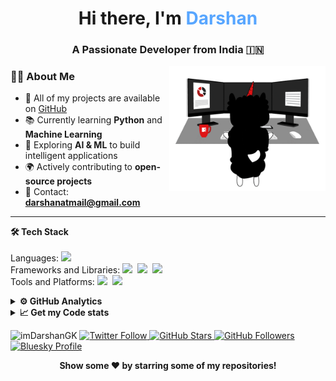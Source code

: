 <h1 align="center"> Hi there, I'm <span style="color:#58A6FF">Darshan</span> </h1>

<h3 align="center">A Passionate Developer from India 🇮🇳</h3>

<img align="right" alt="Coding" width="250" src="Assets/illustration.gif">

### 👨‍💻 **About Me**

- 📂 All of my projects are available on [GitHub](https://github.com/imDarshanGK)  
- 📚 Currently learning **Python** and **Machine Learning**  
- 🤖 Exploring **AI & ML** to build intelligent applications  
- 🌍 Actively contributing to **open-source projects**  
- 📧 Contact: **darshanatmail@gmail.com**

---

<b>🛠 Tech Stack</b><br><br> 
Languages: <img src="https://img.shields.io/badge/-python-437CAC?logo=python&logoColor=white&style=flat">&nbsp;<br>
Frameworks and Libraries:
<img src="https://img.shields.io/badge/-Numpy-0E7ACE?logo=numpy&logoColor=white&style=flat">&nbsp;
<img src="https://img.shields.io/badge/-Pandas-150455?logo=pandas&logoColor=white&style=flat">&nbsp;
<img src="https://img.shields.io/badge/-Sklearn-F09437?logo=scikit-learn&logoColor=white&style=flat">&nbsp;&nbsp;<br>
Tools and Platforms: <img src="https://img.shields.io/badge/-Git-orange?logo=Git&logoColor=white&style=flat">&nbsp; 
<img src="https://img.shields.io/badge/-Visual%20Studio%20Code-25AEF4?logo=visualstudio&logoColor=white&style=flat">&nbsp;

<details>
<summary><b>⚙️ GitHub Analytics</b></summary>

<div align="center">

<!-- Row 1 -->
<img src="https://github-readme-stats.vercel.app/api?username=imDarshanGK&show_icons=true&hide=stars&bg_color=0D1117&title_color=58A6FF&text_color=9CA3AF&icon_color=58A6FF&hide_border=true" width="46%" alt="GitHub Stats" />
<img src="https://github-readme-streak-stats.herokuapp.com/?user=imDarshanGK&theme=github-dark&hide_border=true" width="46%" alt="GitHub Streak" />
<img src="https://github-profile-summary-cards.vercel.app/api/cards/profile-details?username=imDarshanGK&theme=github_dark" width="60%" alt="GitHub Summary" />
<img src="https://github-profile-summary-cards.vercel.app/api/cards/productive-time?username=imDarshanGK&theme=github_dark&utcOffset=5.5" width="29%" alt="Commit Time" />

</div>
</details>

<details>	
  <summary><b>📈 Get my Code stats</b></summary><br>

  [![wakatime](https://wakatime.com/badge/user/4de48fe7-cea5-4782-89ef-db8ea0acd77f.svg)](https://wakatime.com/@imDarshanGK)

</details>


<!--- Footer Stats & Social Media -->

<p align="left"> 
  <!-- Profile Views -->
  <img src="https://komarev.com/ghpvc/?username=imDarshanGK&label=Profile%20views&color=brightgreen&style=flat" alt="imDarshanGK" />

  <!-- Twitter (X) follow -->
  <a href="https://x.com/imDarshanGK">
    <img src="https://img.shields.io/twitter/follow/imDarshanGK?label=Follow%20Me&style=social" alt="Twitter Follow"/>
  </a>

  <!-- GitHub Stars -->
  <a href="https://github.com/imDarshanGK?tab=stars">
    <img src="https://img.shields.io/github/stars/imDarshanGK?label=Star%20Gazers&style=social" alt="GitHub Stars"/>
  </a>

  <!-- GitHub Followers -->
  <a href="https://github.com/imDarshanGK">
    <img src="https://img.shields.io/github/followers/imDarshanGK?style=social" alt="GitHub Followers"/>
  </a>

  <!-- Bluesky Profile -->
  <a href="https://bsky.app/profile/imDarshanGK.bsky.social">
    <img src="https://img.shields.io/badge/Bluesky-Follow-blue?style=social&logo=bluesky" alt="Bluesky Profile"/>
  </a>
</p>

<p align="center">
  <b>Show some ❤️ by starring some of my repositories!</b>
</p>


